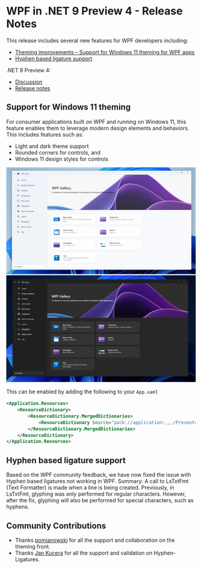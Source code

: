 # WPF in .NET 9 Preview 4 - Release Notes

This release includes several new features for WPF developers including:

- [Theming improvements – Support for Windows 11 theming for WPF apps](#support-for-windows-11-theming)
- [Hyphen based ligature support](#hyphen-based-ligature-support)

.NET 9 Preview 4:

- [Discussion](https://aka.ms/dotnet/9/preview4)
- [Release notes](./README.md)

## Support for Windows 11 theming

For consumer applications built on WPF and running on Windows 11, this feature enables them to leverage modern design elements and behaviors. This includes features such as:

- Light and dark theme support
- Rounded corners for controls, and
- Windows 11 design styles for controls

![WPF app running in light mode](media/wpf-light.png)
![WPF app running in dark mode](media/wpf-dark.png)

This can be enabled by adding the following to your `App.xaml`

```xml
<Application.Resources>
    <ResourceDictionary>
        <ResourceDictionary.MergedDictionaries>
            <ResourceDictionary Source="pack://application:,,,/PresentationFramework.Fluent;component/Themes/Fluent.xaml" />
        </ResourceDictionary.MergedDictionaries>
    </ResourceDictionary>
</Application.Resources>
```

## Hyphen based ligature support

Based on the WPF community feedback, we have now fixed the issue with Hyphen based ligatures not working in WPF. Summary: A call to LsTxtFmt (Text Formatter) is made when a line is being created. Previously, in LsTxtFmt, glyphing was only performed for regular characters. However, after the fix, glyphing will also be performed for special characters, such as hyphens.

## Community Contributions

- Thanks [pomianowski](https://github.com/pomianowski) for all the support and collaboration on the theming front.
- Thanks [Jan Kucera](https://github.com/miloush) for all the support and validation on Hyphen-Ligatures.
